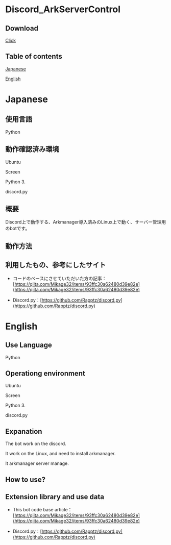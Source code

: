 # Discord_ArkServerControl

## Download
[Click](https://github.com/Ay2416/Discord_ArkServerControl/archive/refs/heads/main.zip)

## Table of contents
[Japanese](https://github.com/Ay2416/Discord_MessageAutoRole#japanese)

[English](https://github.com/Ay2416/Discord_MessageAutoRole#english)

# Japanese

## 使用言語
Python

## 動作確認済み環境
Ubuntu

Screen

Python 3.

discord.py

## 概要

Discord上で動作する、Arkmanager導入済みのLinux上で動く、サーバー管理用のbotです。

## 動作方法

## 利用したもの、参考にしたサイト

* コードのベースにさせていただいた方の記事：[https://qiita.com/Mikage32/items/93ffc30a62480d39e82e](https://qiita.com/Mikage32/items/93ffc30a62480d39e82e)

* Discord.py：[https://github.com/Rapptz/discord.py](https://github.com/Rapptz/discord.py)

# English

## Use Language
Python

## Operationg environment
Ubuntu

Screen

Python 3.

discord.py

## Expanation

The bot work on the discord.

It work on the Linux, and need to install arkmanager.

It arkmanager server manage. 

## How to use?

## Extension library and use data

* This bot code base article：[https://qiita.com/Mikage32/items/93ffc30a62480d39e82e](https://qiita.com/Mikage32/items/93ffc30a62480d39e82e)

* Discord.py：[https://github.com/Rapptz/discord.py](https://github.com/Rapptz/discord.py)
